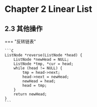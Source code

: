 # Chapter 2 Linear List

## 2.3 其他操作

=== "反转链表"

    ```C
    ListNode *reverse(ListNode *head) {
        ListNode *newHead = NULL;
        ListNode *tmp, *cur = head;
        while (head != NULL) {
            tmp = head->next;
            head->next = newHead;
            newHead = head;
            head = tmp;
        }
        return newHead;
    }
    ```